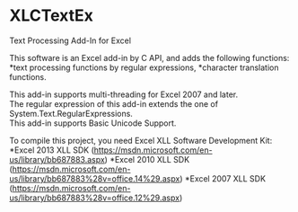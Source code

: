 # XLCTextEx
Text Processing Add-In for Excel

This software is an Excel add-in by C API, and adds the following functions:
*text processing functions by regular expressions,
*character translation functions.

This add-in supports multi-threading for Excel 2007 and later.  
The regular expression of this add-in extends the one of System.Text.RegularExpressions.  
This add-in supports Basic Unicode Support.

To compile this project, you need Excel XLL Software Development Kit:
*Excel 2013 XLL SDK (https://msdn.microsoft.com/en-us/library/bb687883.aspx)
*Excel 2010 XLL SDK (https://msdn.microsoft.com/en-us/library/bb687883%28v=office.14%29.aspx)
*Excel 2007 XLL SDK (https://msdn.microsoft.com/en-us/library/bb687883%28v=office.12%29.aspx)
